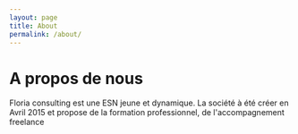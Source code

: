 ```yaml
---
layout: page
title: About
permalink: /about/
---
```


# A propos de nous 

Floria consulting est une ESN jeune et dynamique. La 
société à été créer en Avril 2015 et propose de la formation
professionnel, de l'accompagnement freelance